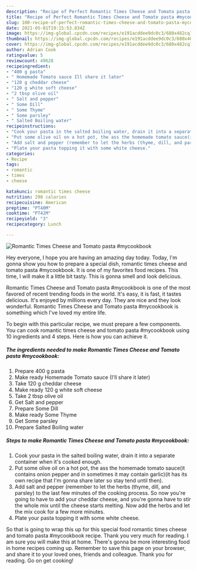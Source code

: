 ```yaml
---
description: "Recipe of Perfect Romantic Times Cheese and Tomato pasta #mycookbook"
title: "Recipe of Perfect Romantic Times Cheese and Tomato pasta #mycookbook"
slug: 100-recipe-of-perfect-romantic-times-cheese-and-tomato-pasta-mycookbook
date: 2021-05-01T19:15:53.834Z
image: https://img-global.cpcdn.com/recipes/e191acddee9dc0c3/680x482cq70/romantic-times-cheese-and-tomato-pasta-mycookbook-recipe-main-photo.jpg
thumbnail: https://img-global.cpcdn.com/recipes/e191acddee9dc0c3/680x482cq70/romantic-times-cheese-and-tomato-pasta-mycookbook-recipe-main-photo.jpg
cover: https://img-global.cpcdn.com/recipes/e191acddee9dc0c3/680x482cq70/romantic-times-cheese-and-tomato-pasta-mycookbook-recipe-main-photo.jpg
author: Adrian Cook
ratingvalue: 5
reviewcount: 49628
recipeingredient:
- "400 g pasta"
- " Homemade Tomato sauce Ill share it later"
- "120 g cheddar cheese"
- "120 g white soft cheese"
- "2 tbsp olive oil"
- " Salt and pepper"
- " Some Dill"
- " Some Thyme"
- " Some parsley"
- " Salted Boiling water"
recipeinstructions:
- "Cook your pasta in the salted boiling water, drain it into a separate container when it&#39;s cooked enough."
- "Put some olive oil on a hot pot, the ass the homemade tomato sauce(it contains onion pepper and in sometimes it may contain garlic)(it has its own recipe that I&#39;m gonna share later so stay tend until then)."
- "Add salt and pepper (remember to let the herbs (thyme, dill, and parsley) to the last few minutes of the cooking process. So now you&#39;re going to have to add your cheddar cheese, and you&#39;re gonna have to stir the whole mix until the cheese starts melting. Now add the herbs and let the mix cook for a few more minutes."
- "Plate your pasta topping it with some white cheese."
categories:
- Recipe
tags:
- romantic
- times
- cheese

katakunci: romantic times cheese 
nutrition: 298 calories
recipecuisine: American
preptime: "PT40M"
cooktime: "PT42M"
recipeyield: "3"
recipecategory: Lunch

---
```



![Romantic Times Cheese and Tomato pasta #mycookbook](https://img-global.cpcdn.com/recipes/e191acddee9dc0c3/680x482cq70/romantic-times-cheese-and-tomato-pasta-mycookbook-recipe-main-photo.jpg)

Hey everyone, I hope you are having an amazing day today. Today, I'm gonna show you how to prepare a special dish, romantic times cheese and tomato pasta #mycookbook. It is one of my favorites food recipes. This time, I will make it a little bit tasty. This is gonna smell and look delicious.

Romantic Times Cheese and Tomato pasta #mycookbook is one of the most favored of recent trending foods in the world. It's easy, it is fast, it tastes delicious. It's enjoyed by millions every day. They are nice and they look wonderful. Romantic Times Cheese and Tomato pasta #mycookbook is something which I've loved my entire life.




To begin with this particular recipe, we must prepare a few components. You can cook romantic times cheese and tomato pasta #mycookbook using 10 ingredients and 4 steps. Here is how you can achieve it.

<!--inarticleads1-->

##### The ingredients needed to make Romantic Times Cheese and Tomato pasta #mycookbook:

1. Prepare 400 g pasta
1. Make ready  Homemade Tomato sauce (I&#39;ll share it later)
1. Take 120 g cheddar cheese
1. Make ready 120 g white soft cheese
1. Take 2 tbsp olive oil
1. Get  Salt and pepper
1. Prepare  Some Dill
1. Make ready  Some Thyme
1. Get  Some parsley
1. Prepare  Salted Boiling water




<!--inarticleads2-->

##### Steps to make Romantic Times Cheese and Tomato pasta #mycookbook:

1. Cook your pasta in the salted boiling water, drain it into a separate container when it&#39;s cooked enough.
1. Put some olive oil on a hot pot, the ass the homemade tomato sauce(it contains onion pepper and in sometimes it may contain garlic)(it has its own recipe that I&#39;m gonna share later so stay tend until then).
1. Add salt and pepper (remember to let the herbs (thyme, dill, and parsley) to the last few minutes of the cooking process. So now you&#39;re going to have to add your cheddar cheese, and you&#39;re gonna have to stir the whole mix until the cheese starts melting. Now add the herbs and let the mix cook for a few more minutes.
1. Plate your pasta topping it with some white cheese.




So that is going to wrap this up for this special food romantic times cheese and tomato pasta #mycookbook recipe. Thank you very much for reading. I am sure you will make this at home. There's gonna be more interesting food in home recipes coming up. Remember to save this page on your browser, and share it to your loved ones, friends and colleague. Thank you for reading. Go on get cooking!
